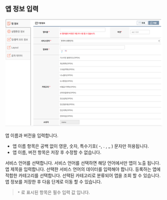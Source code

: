 ## 앱 정보 입력

![사이언스앱 등록](../asset/image/08/00/image2.png)

앱 이름과 버전을 입력합니다.
 - 앱 이름 항목은 공백 없이 영문, 숫자, 특수기호( -, . , _ ) 문자만 허용됩니다.
 - 앱 이름, 버전 항목은 저장 후 수정할 수 없습니다.

서비스 언어를 선택합니다. 서비스 언어를 선택하면 해당 언어에서만 앱이 노출 됩니다.
앱 제목을 입력합니다. 선택한 서비스 언어의 데이터를 입력해야 합니다.
등록하는 앱에 적합한 카테고리를 선택합니다. 선택된 카테고리로 분류되어 앱을 조회 할 수 있습니다.
앱 정보를 저장한 후 다음 단계로 이동 할 수 있습니다.
>```*``` 로 표시된 항목은 필수 입력 값 입니다.

